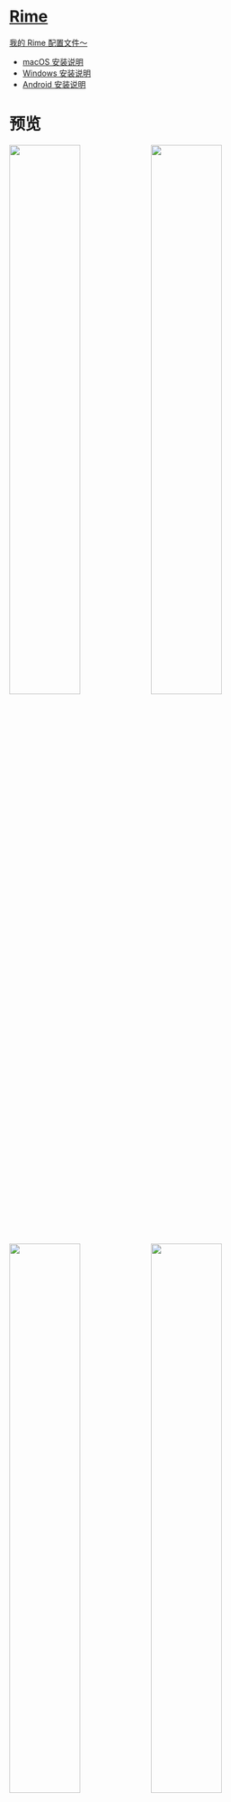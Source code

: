 # [Rime](https://blog.isteed.cc/post/rime-2022/)

[我的 Rime 配置文件～](https://blog.isteed.cc/post/rime-2022/)

- [macOS 安装说明](##macOS)
- [Windows 安装说明](##Windows)
- [Android 安装说明](##Android)

# 预览

<img src="https://cdn.isteed.cc/img/rime-2022/p1.png" width="50%" /><img src="https://cdn.isteed.cc/img/rime-2022/p2.png" width="50%" />
<img src="https://cdn.isteed.cc/img/rime-2022/p3.png" width="50%" /><img src="https://cdn.isteed.cc/img/rime-2022/p4.png" width="50%" />
<img src="https://cdn.isteed.cc/img/rime-2022/p5.png" width="50%" />

<img src="https://cdn.isteed.cc/img/rime-2022/f1.png" width="50%" /><img src="https://cdn.isteed.cc/img/rime-2022/f2.png" width="50%" />
<img src="https://cdn.isteed.cc/img/rime-2022/f3.png" width="50%" /><img src="https://cdn.isteed.cc/img/rime-2022/f4.png" width="50%" />

# 特性

- 「小鹤双拼」+「朙月拼音」
- 模糊音
- Emoji 支持
- 8104 简体字
- 朙月拼音支持按键纠错与容错拼写
- `Caps` 切换英文输入法
- 长句模型
- THUOCL 词库
- 搜狗词库（夹带私货）
- 自定义词典（自造词）
- 词库总大小仅 `7.2MB`（包括八股文仅 `10MB`）
- 快捷输入（日期，时间，星期）
- 以词定字

# 使用

详见 [我的 Rime 配置文件～](https://blog.isteed.cc/post/rime-2022/)

# 待办

- [x] 更新搜狗词库 Update: 2022-01-04
- [x] 添加深色主题
- [x] 添加 Emoji 支持
- [x] 添加「[同文输入法](https://github.com/osfans/trime)」支持
- [x] 添加模糊拼音支持
- [ ] 更好的词库与词频？
- [ ] 更好的适配「小狼毫」
- [ ] 更好的适配「同文输入法」
- [ ] 脚本自动部署/更新

欢迎提 ISSUE/PR 哈～（虽然我觉得都没人看

## macOS

- OS: macOS Ventura
- Version: [2023-01-09(0.15.2)](https://storage.isteed.cc/MacSoftware/Squirrel/Squirrel-2023-01-09.pkg)
- Date: 2023-01-09

### 下载

最新的鼠须管，[点击下载](https://cdn.isteed.cc/file/squirrel/Squirrel-2023-01-09.pkg)即可

自己编译的，就合了个 PR，具体源码可以看 [LufsX/squirrel](https://github.com/LufsX/squirrel)

### 安装步骤

1. 备份原有配置（如果有的话）
2. 下载[仓库压缩包](https://cors.isteed.cc/https://github.com/LufsX/rime/archive/refs/heads/master.zip)并解压
3. 打开 `用户设定`
4. 将本仓库所有文件复制到 `用户设定` 文件夹中
5. 重新部署鼠须管

## Windows

> 个人主要使用 macOS，所以其它平台的配置可能会有些小问题～

- OS: Windows 10 20H2
- Version: [0.14.3.0](https://cors.isteed.cc/https://github.com/rime/weasel/releases/download/0.14.3/weasel-0.14.3.0-installer.exe)
- Date: 2022-01-27

### 安装步骤

1. 备份原有配置（如果有的话）
2. 下载[仓库压缩包](https://cors.isteed.cc/https://github.com/LufsX/rime/archive/refs/heads/master.zip)并解压
3. 打开 `用户文件夹`
4. 将本仓库所有文件复制到 `用户文件夹` 中
5. 取消 `lufs_flypy.schema.yaml` 与 `lufs_pinyin.schema.yaml` 文件中 30 行左右的注释
6. 重新部署小狼毫

## Android

> 个人主要使用 macOS，所以其它平台的配置可能会有些小问题～

- OS: Android 13
- Version: [652a867](https://github.com/osfans/trime/suites/7541740718/artifacts/311071325)
- Date: 2022-07-27

推荐下载最新的 CI 版 [TRIME](https://github.com/osfans/trime/actions)，登录 GitHub 后点开 `commit ci`，再点开最新的 `run`，拉到最下面，下载 `trime_arm64_v8a` 解压安装即可

### 安装步骤

1. 备份原有配置（如果有的话）
2. 下载[仓库压缩包](https://cors.isteed.cc/https://github.com/LufsX/rime/archive/refs/heads/master.zip)并解压
3. 使用文件管理器打开 `内置存储空间/rime/` 文件夹
4. 将本仓库所有文件复制到 `内置存储空间/rime/` 中
5. 打开 `同文输入法` - `方案` 选择对应方案后确定即可

# 感谢/参考

- [BlindingDark/rime-lua-select-character](https://github.com/BlindingDark/rime-lua-select-character)
- [KyleBing/rime-wubi86-jidian](https://github.com/KyleBing/rime-wubi86-jidian/)
- [lotem/luna_pinyin.custom.yaml](https://gist.github.com/lotem/2320943)
- [maomiui/rime](https://github.com/maomiui/rime)
- [placeless/squirrel_config](https://github.com/placeless/squirrel_config)
- [rime/rime-prelude](https://github.com/rime/rime-prelude)
- [rime/squirrel](https://github.com/rime/squirrel)
- [thunlp/THUOCL](https://github.com/thunlp/THUOCL)
- [搜狗词库](https://pinyin.sogou.com/dict/)
